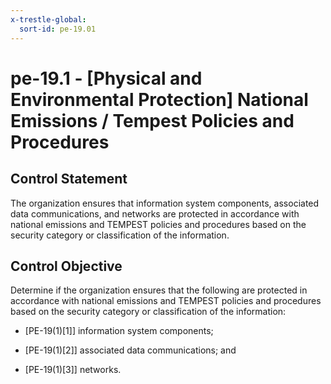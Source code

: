 ```yaml
---
x-trestle-global:
  sort-id: pe-19.01
---
```


# pe-19.1 - \[Physical and Environmental Protection\] National Emissions / Tempest Policies and Procedures

## Control Statement

The organization ensures that information system components, associated data communications, and networks are protected in accordance with national emissions and TEMPEST policies and procedures based on the security category or classification of the information.

## Control Objective

Determine if the organization ensures that the following are protected in accordance with national emissions and TEMPEST policies and procedures based on the security category or classification of the information:

- \[PE-19(1)[1]\] information system components;

- \[PE-19(1)[2]\] associated data communications; and

- \[PE-19(1)[3]\] networks.
